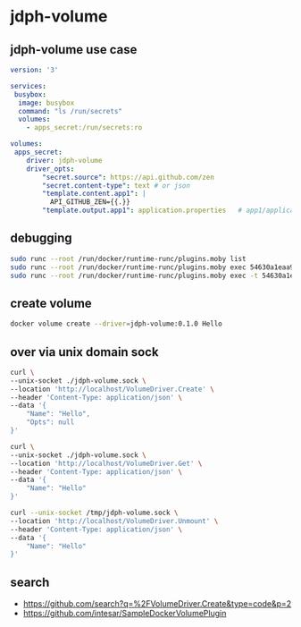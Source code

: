 # jdph-volume

## jdph-volume use case

```yaml
version: '3'

services:
 busybox:
  image: busybox
  command: "ls /run/secrets"
  volumes:
    - apps_secret:/run/secrets:ro

volumes:
 apps_secret:
    driver: jdph-volume
    driver_opts:
        "secret.source": https://api.github.com/zen
        "secret.content-type": text # or json
        "template.content.app1": |
          API_GITHUB_ZEN={{.}}
        "template.output.app1": application.properties   # app1/application.properties
```

## debugging

```bash
sudo runc --root /run/docker/runtime-runc/plugins.moby list
sudo runc --root /run/docker/runtime-runc/plugins.moby exec 54630a1eaa99dee9d6e138e13ac9d60face9667c027d0755979526bea7c82145 cat /var/log/plugin.log
sudo runc --root /run/docker/runtime-runc/plugins.moby exec -t 54630a1eaa99dee9d6e138e13ac9d60face9667c027d0755979526bea7c82145 sh

```

## create volume

```bash
docker volume create --driver=jdph-volume:0.1.0 Hello
```

## over via unix domain sock

```bash
curl \
--unix-socket ./jdph-volume.sock \
--location 'http://localhost/VolumeDriver.Create' \
--header 'Content-Type: application/json' \
--data '{
    "Name": "Hello",
    "Opts": null
}'

curl \
--unix-socket ./jdph-volume.sock \
--location 'http://localhost/VolumeDriver.Get' \
--header 'Content-Type: application/json' \
--data '{
    "Name": "Hello"
}'

curl --unix-socket /tmp/jdph-volume.sock \
--location 'http://localhost/VolumeDriver.Unmount' \
--header 'Content-Type: application/json' \
--data '{
    "Name": "Hello"
}'
```

## search

- https://github.com/search?q=%2FVolumeDriver.Create&type=code&p=2
- https://github.com/intesar/SampleDockerVolumePlugin